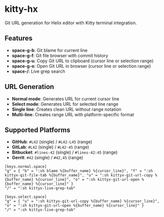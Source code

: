 # kitty-hx

Git URL generation for Helix editor with Kitty terminal integration.

## Features
- **space-g-b**: Git blame for current line
- **space-g-f**: Git file browser with commit history  
- **space-g-u**: Copy Git URL to clipboard (cursor line or selection range)
- **space-g-o**: Open Git URL in browser (cursor line or selection range)
- **space-/**: Live grep search

## URL Generation
- **Normal mode**: Generates URL for current cursor line
- **Select mode**: Generates URL for selected line range  
- **Single line**: Creates clean URL without range notation
- **Multi-line**: Creates range URL with platform-specific format

## Supported Platforms
- **GitHub**: `#L42` (single) / `#L42-L45` (range)
- **GitLab**: `#L42` (single) / `#L42-45` (range)  
- **Bitbucket**: `#lines-42` (single) / `#lines-42:45` (range)
- **Gerrit**: `#42` (single) / `#42,45` (range)

```
[keys.normal.space]
"g" = { "b" = ":sh blame %{buffer_name} %{cursor_line}", "f" = ":sh kittyx-git-file-tab %{buffer_name}", "u" = ":sh kittyx-git-url-copy %{buffer_name} %{cursor_line}", "o" = ":sh kittyx-git-url-open %{buffer_name} %{cursor_line}" }
"/" = ":sh kittyx-live-grep-tab"

[keys.select.space]
"g" = { "u" = ":sh kittyx-git-url-copy %{buffer_name} %{cursor_line}", "o" = ":sh kittyx-git-url-open %{buffer_name} %{cursor_line}" }
"/" = ":sh kittyx-live-grep-tab"
```
